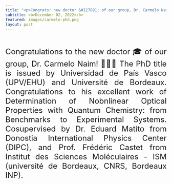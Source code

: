 ```yaml
---
title: "<p>Congrats! new doctor &#127891; of our group, Dr. Carmelo Naim &#127881;&#127881;&#127881;</p>"
subtitle: <b>December 02, 2022</b>
featured: images/carmelo-phd.png
layout: post
---
```


<br>
<P ALIGN="justify"> <font size="5"> Congratulations to the new doctor &#127891; of our group,  	
Dr. Carmelo Naim! &#127881;&#127881;&#127881; The PhD title is issued by Universidad de País Vasco (UPV/EHU) and Université de Bordeaux. Congratulations to his excellent work of Determination of Nobnlinear Optical Properties with 
  Quantum Chemistry: from Benchmarks to Experimental Systems. Cosupervised by Dr. Eduard Matito from Donostia International Physics Center (DIPC),
  and Prof. Frédéric Castet from Institut des Sciences Moléculaires - ISM (université de Bordeaux, CNRS, Bordeaux INP).</font></p>
